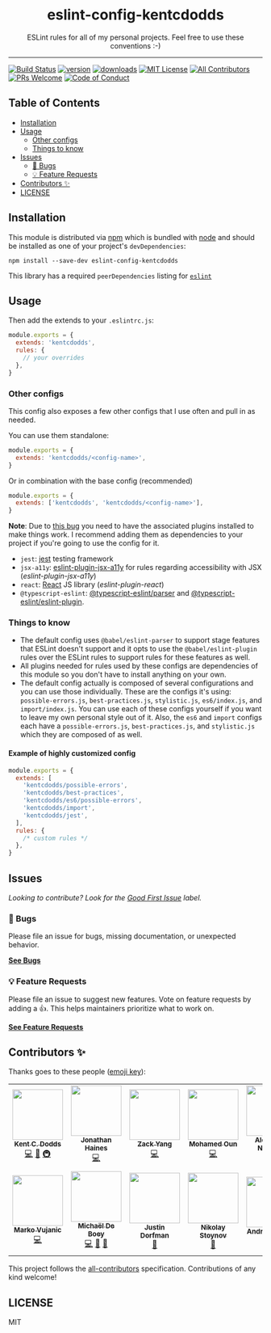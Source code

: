 <div align="center">
<h1>eslint-config-kentcdodds</h1>

<p>ESLint rules for all of my personal projects. Feel free to use these conventions :-)</p>
</div>

---

<!-- prettier-ignore-start -->
[![Build Status][build-badge]][build]
[![version][version-badge]][package]
[![downloads][downloads-badge]][npmtrends]
[![MIT License][license-badge]][license]
[![All Contributors][all-contributors-badge]](#contributors-)
[![PRs Welcome][prs-badge]][prs]
[![Code of Conduct][coc-badge]][coc]
<!-- prettier-ignore-end -->

## Table of Contents

<!-- START doctoc generated TOC please keep comment here to allow auto update -->
<!-- DON'T EDIT THIS SECTION, INSTEAD RE-RUN doctoc TO UPDATE -->

- [Installation](#installation)
- [Usage](#usage)
  - [Other configs](#other-configs)
  - [Things to know](#things-to-know)
- [Issues](#issues)
  - [🐛 Bugs](#-bugs)
  - [💡 Feature Requests](#-feature-requests)
- [Contributors ✨](#contributors-)
- [LICENSE](#license)

<!-- END doctoc generated TOC please keep comment here to allow auto update -->

## Installation

This module is distributed via [npm][npm] which is bundled with [node][node] and
should be installed as one of your project's `devDependencies`:

```
npm install --save-dev eslint-config-kentcdodds
```

This library has a required `peerDependencies` listing for [`eslint`][eslint]

## Usage

Then add the extends to your `.eslintrc.js`:

```javascript
module.exports = {
  extends: 'kentcdodds',
  rules: {
    // your overrides
  },
}
```

### Other configs

This config also exposes a few other configs that I use often and pull in as
needed.

You can use them standalone:

```javascript
module.exports = {
  extends: 'kentcdodds/<config-name>',
}
```

Or in combination with the base config (recommended)

```javascript
module.exports = {
  extends: ['kentcdodds', 'kentcdodds/<config-name>'],
}
```

**Note**: Due to [this bug](https://github.com/eslint/eslint/issues/3458) you
need to have the associated plugins installed to make things work. I recommend
adding them as dependencies to your project if you're going to use the config
for it.

- `jest`: [jest](http://facebook.github.io/jest/) testing framework
- `jsx-a11y`:
  [eslint-plugin-jsx-a11y](https://github.com/evcohen/eslint-plugin-jsx-a11y)
  for rules regarding accessibility with JSX (_eslint-plugin-jsx-a11y_)
- `react`: [React](https://www.npmjs.com/package/react) JS library
  (_eslint-plugin-react_)
- `@typescript-eslint`:
  [@typescript-eslint/parser](https://www.npmjs.com/package/@typescript-eslint/parser)
  and
  [@typescript-eslint/eslint-plugin](https://www.npmjs.com/package/@typescript-eslint/eslint-plugin).

### Things to know

- The default config uses `@babel/eslint-parser` to support stage features that
  ESLint doesn't support and it opts to use the `@babel/eslint-plugin` rules
  over the ESLint rules to support rules for these features as well.
- All plugins needed for rules used by these configs are dependencies of this
  module so you don't have to install anything on your own.
- The default config actually is composed of several configurations and you can
  use those individually. These are the configs it's using:
  `possible-errors.js`, `best-practices.js`, `stylistic.js`, `es6/index.js`, and
  `import/index.js`. You can use each of these configs yourself if you want to
  leave my own personal style out of it. Also, the `es6` and `import` configs
  each have a `possible-errors.js`, `best-practices.js`, and `stylistic.js`
  which they are composed of as well.

#### Example of highly customized config

```javascript
module.exports = {
  extends: [
    'kentcdodds/possible-errors',
    'kentcdodds/best-practices',
    'kentcdodds/es6/possible-errors',
    'kentcdodds/import',
    'kentcdodds/jest',
  ],
  rules: {
    /* custom rules */
  },
}
```

## Issues

_Looking to contribute? Look for the [Good First Issue][good-first-issue]
label._

### 🐛 Bugs

Please file an issue for bugs, missing documentation, or unexpected behavior.

[**See Bugs**][bugs]

### 💡 Feature Requests

Please file an issue to suggest new features. Vote on feature requests by adding
a 👍. This helps maintainers prioritize what to work on.

[**See Feature Requests**][requests]

## Contributors ✨

Thanks goes to these people ([emoji key][emojis]):

<!-- ALL-CONTRIBUTORS-LIST:START - Do not remove or modify this section -->
<!-- prettier-ignore-start -->
<!-- markdownlint-disable -->
<table>
  <tr>
    <td align="center"><a href="https://kentcdodds.com"><img src="https://avatars.githubusercontent.com/u/1500684?v=3?s=100" width="100px;" alt=""/><br /><sub><b>Kent C. Dodds</b></sub></a><br /><a href="https://github.com/kentcdodds/eslint-config-kentcdodds/commits?author=kentcdodds" title="Code">💻</a> <a href="https://github.com/kentcdodds/eslint-config-kentcdodds/commits?author=kentcdodds" title="Documentation">📖</a> <a href="#infra-kentcdodds" title="Infrastructure (Hosting, Build-Tools, etc)">🚇</a></td>
    <td align="center"><a href="http://jonno.dev"><img src="https://avatars3.githubusercontent.com/u/1351912?v=4?s=100" width="100px;" alt=""/><br /><sub><b>Jonathan Haines</b></sub></a><br /><a href="https://github.com/kentcdodds/eslint-config-kentcdodds/commits?author=BarryThePenguin" title="Code">💻</a></td>
    <td align="center"><a href="https://github.com/zack9433"><img src="https://avatars3.githubusercontent.com/u/1610642?v=4?s=100" width="100px;" alt=""/><br /><sub><b>Zack Yang</b></sub></a><br /><a href="https://github.com/kentcdodds/eslint-config-kentcdodds/commits?author=zack9433" title="Code">💻</a></td>
    <td align="center"><a href="https://mohamed3on.online/"><img src="https://avatars2.githubusercontent.com/u/12295159?v=4?s=100" width="100px;" alt=""/><br /><sub><b>Mohamed Oun</b></sub></a><br /><a href="https://github.com/kentcdodds/eslint-config-kentcdodds/commits?author=Mohamed3on" title="Code">💻</a></td>
    <td align="center"><a href="https://alexandernanberg.com"><img src="https://avatars3.githubusercontent.com/u/8997319?v=4?s=100" width="100px;" alt=""/><br /><sub><b>Alexander Nanberg</b></sub></a><br /><a href="https://github.com/kentcdodds/eslint-config-kentcdodds/commits?author=alexandernanberg" title="Code">💻</a></td>
    <td align="center"><a href="https://huchen.dev"><img src="https://avatars3.githubusercontent.com/u/2078389?v=4?s=100" width="100px;" alt=""/><br /><sub><b>Hu Chen</b></sub></a><br /><a href="https://github.com/kentcdodds/eslint-config-kentcdodds/commits?author=huchenme" title="Code">💻</a></td>
    <td align="center"><a href="https://github.com/weyert"><img src="https://avatars3.githubusercontent.com/u/7049?v=4?s=100" width="100px;" alt=""/><br /><sub><b>Weyert de Boer</b></sub></a><br /><a href="https://github.com/kentcdodds/eslint-config-kentcdodds/commits?author=weyert" title="Code">💻</a></td>
  </tr>
  <tr>
    <td align="center"><a href="http://ma.vu"><img src="https://avatars3.githubusercontent.com/u/3077558?v=4?s=100" width="100px;" alt=""/><br /><sub><b>Marko Vujanic</b></sub></a><br /><a href="https://github.com/kentcdodds/eslint-config-kentcdodds/commits?author=ultrox" title="Code">💻</a></td>
    <td align="center"><a href="https://michaeldeboey.be"><img src="https://avatars3.githubusercontent.com/u/6643991?v=4?s=100" width="100px;" alt=""/><br /><sub><b>Michaël De Boey</b></sub></a><br /><a href="https://github.com/kentcdodds/eslint-config-kentcdodds/commits?author=MichaelDeBoey" title="Code">💻</a> <a href="https://github.com/kentcdodds/eslint-config-kentcdodds/commits?author=MichaelDeBoey" title="Documentation">📖</a> <a href="#tool-MichaelDeBoey" title="Tools">🔧</a></td>
    <td align="center"><a href="https://www.justindorfman.com"><img src="https://avatars1.githubusercontent.com/u/398230?v=4?s=100" width="100px;" alt=""/><br /><sub><b>Justin Dorfman</b></sub></a><br /><a href="https://github.com/kentcdodds/eslint-config-kentcdodds/commits?author=jdorfman" title="Documentation">📖</a></td>
    <td align="center"><a href="http://arvigeus.github.com"><img src="https://avatars2.githubusercontent.com/u/4872470?v=4?s=100" width="100px;" alt=""/><br /><sub><b>Nikolay Stoynov</b></sub></a><br /><a href="https://github.com/kentcdodds/eslint-config-kentcdodds/commits?author=arvigeus" title="Documentation">📖</a></td>
    <td align="center"><a href="https://www.andrewm.codes"><img src="https://avatars1.githubusercontent.com/u/18423853?v=4?s=100" width="100px;" alt=""/><br /><sub><b>Andrew Mason</b></sub></a><br /><a href="https://github.com/kentcdodds/eslint-config-kentcdodds/commits?author=andrewmcodes" title="Documentation">📖</a></td>
    <td align="center"><a href="https://github.com/benmonro"><img src="https://avatars3.githubusercontent.com/u/399236?v=4?s=100" width="100px;" alt=""/><br /><sub><b>Ben Monro</b></sub></a><br /><a href="https://github.com/kentcdodds/eslint-config-kentcdodds/commits?author=benmonro" title="Code">💻</a></td>
    <td align="center"><a href="https://github.com/silviuaavram"><img src="https://avatars.githubusercontent.com/u/11275392?v=4?s=100" width="100px;" alt=""/><br /><sub><b>Silviu Alexandru Avram</b></sub></a><br /><a href="https://github.com/kentcdodds/eslint-config-kentcdodds/commits?author=silviuaavram" title="Documentation">📖</a></td>
  </tr>
</table>

<!-- markdownlint-restore -->
<!-- prettier-ignore-end -->

<!-- ALL-CONTRIBUTORS-LIST:END -->

This project follows the [all-contributors][all-contributors] specification.
Contributions of any kind welcome!

## LICENSE

MIT

<!-- prettier-ignore-start -->
[npm]: https://www.npmjs.com
[node]: https://nodejs.org
[build-badge]: https://img.shields.io/github/workflow/status/kentcdodds/eslint-config-kentcdodds/validate?logo=github&style=flat-square
[build]: https://github.com/kentcdodds/eslint-config-kentcdodds/actions?query=workflow%3Avalidate
[version-badge]: https://img.shields.io/npm/v/eslint-config-kentcdodds.svg?style=flat-square
[package]: https://www.npmjs.com/package/eslint-config-kentcdodds
[downloads-badge]: https://img.shields.io/npm/dm/eslint-config-kentcdodds.svg?style=flat-square
[npmtrends]: http://www.npmtrends.com/eslint-config-kentcdodds
[license-badge]: https://img.shields.io/npm/l/eslint-config-kentcdodds.svg?style=flat-square
[license]: https://github.com/kentcdodds/eslint-config-kentcdodds/blob/master/LICENSE
[prs-badge]: https://img.shields.io/badge/PRs-welcome-brightgreen.svg?style=flat-square
[prs]: http://makeapullrequest.com
[coc-badge]: https://img.shields.io/badge/code%20of-conduct-ff69b4.svg?style=flat-square
[coc]: https://github.com/kentcdodds/eslint-config-kentcdodds/blob/master/other/CODE_OF_CONDUCT.md
[emojis]: https://github.com/all-contributors/all-contributors#emoji-key
[all-contributors]: https://g.all-contributorsrcithub.com/all-contributors/all-contributors
[all-contributors-badge]: https://img.shields.io/github/all-contributors/kentcdodds/eslint-config-kentcdodds?color=orange&style=flat-square
[bugs]: https://github.com/kentcdodds/eslint-config-kentcdodds/issues?utf8=%E2%9C%93&q=is%3Aissue+is%3Aopen+sort%3Acreated-desc+label%3Abug
[requests]: https://github.com/kentcdodds/eslint-config-kentcdodds/issues?utf8=%E2%9C%93&q=is%3Aissue+is%3Aopen+sort%3Areactions-%2B1-desc+label%3Aenhancement
[good-first-issue]: https://github.com/kentcdodds/eslint-config-kentcdodds/issues?utf8=%E2%9C%93&q=is%3Aissue+is%3Aopen+sort%3Areactions-%2B1-desc+label%3Aenhancement+label%3A%22good+first+issue%22

[eslint]: https://github.com/eslint/eslint
<!-- prettier-ignore-end -->
